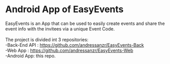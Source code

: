 # Android App of EasyEvents

EasyEvents is an App that can be used to easily create events and share the event info with the invitees via a unique Event Code.<br>
<br>
The project is divided int 3 repositories:<br>
-Back-End API : https://github.com/andressanzr/EasyEvents-Back<br>
-Web App : https://github.com/andressanzr/EasyEvents-Web<br>
-Android App: this repo.<br>
